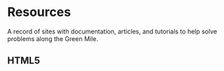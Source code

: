 Resources
==================

A record of sites with documentation, articles, and tutorials to help solve problems along the Green Mile.

## HTML5 ##
